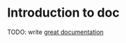 # Introduction to doc

TODO: write [great documentation](http://jacobian.org/writing/what-to-write/)

